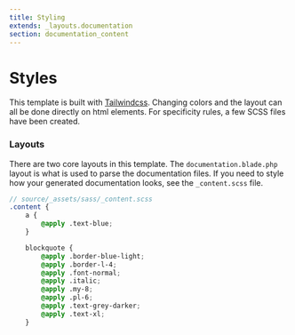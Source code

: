 ```yaml
---
title: Styling
extends: _layouts.documentation
section: documentation_content
---
```



# Styles

This template is built with [Tailwindcss](https://tailwindcss.com). Changing colors and the layout can all be done directly on html elements. For specificity rules, a few SCSS files have been created.

### Layouts
There are two core layouts in this template. The `documentation.blade.php` layout is what is used to parse the documentation files. If you need to style how your generated documentation looks, see the `_content.scss` file.

```scss
// source/_assets/sass/_content.scss
.content {
    a {
        @apply .text-blue;
    }

    blockquote {
        @apply .border-blue-light;
        @apply .border-l-4;
        @apply .font-normal;
        @apply .italic;
        @apply .my-8;
        @apply .pl-6;
        @apply .text-grey-darker;
        @apply .text-xl;
    }
```
